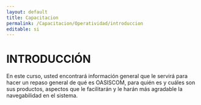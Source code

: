 ```yaml
---
layout: default
title: Capacitacion
permalink: /Capacitacion/Operatividad/introduccion
editable: si
---
```


# INTRODUCCIÓN


En este curso, usted encontrará información general que le servirá para hacer un repaso general de qué es OASISCOM, para quién es y cuáles son sus productos,
aspectos que le facilitarán y le harán más agradable la navegabilidad en el sistema. 







